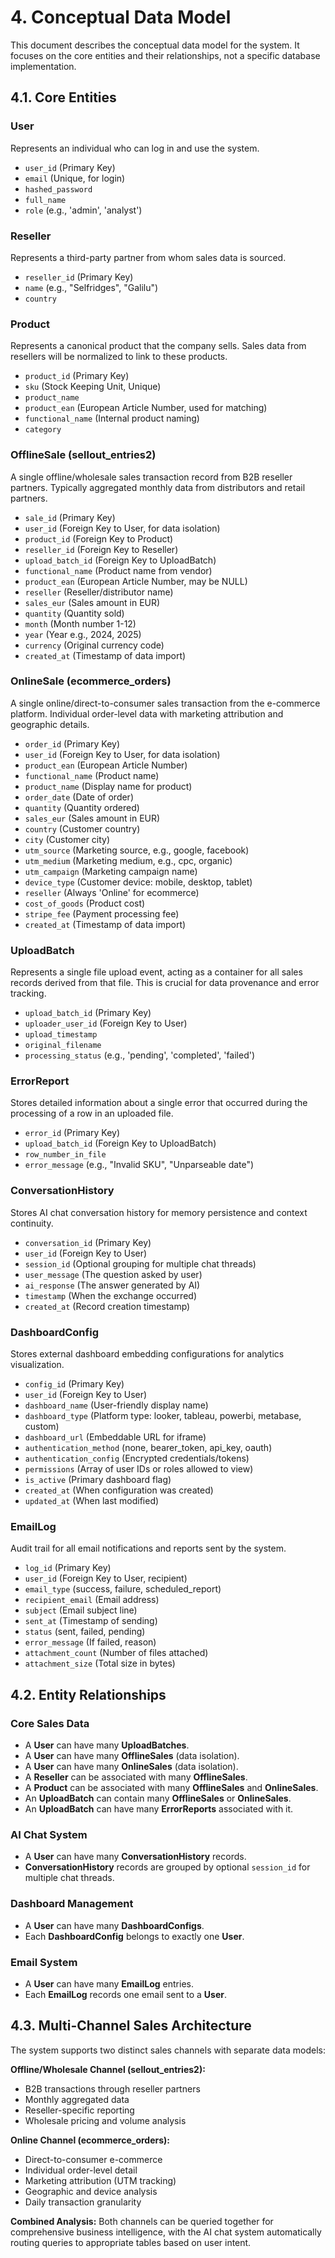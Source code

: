 # 4. Conceptual Data Model

This document describes the conceptual data model for the system. It focuses on the core entities and their relationships, not a specific database implementation.

## 4.1. Core Entities

### User
Represents an individual who can log in and use the system.
-   `user_id` (Primary Key)
-   `email` (Unique, for login)
-   `hashed_password`
-   `full_name`
-   `role` (e.g., 'admin', 'analyst')

### Reseller
Represents a third-party partner from whom sales data is sourced.
-   `reseller_id` (Primary Key)
-   `name` (e.g., "Selfridges", "Galilu")
-   `country`

### Product
Represents a canonical product that the company sells. Sales data from resellers will be normalized to link to these products.
-   `product_id` (Primary Key)
-   `sku` (Stock Keeping Unit, Unique)
-   `product_name`
-   `product_ean` (European Article Number, used for matching)
-   `functional_name` (Internal product naming)
-   `category`

### OfflineSale (sellout_entries2)
A single offline/wholesale sales transaction record from B2B reseller partners. Typically aggregated monthly data from distributors and retail partners.
-   `sale_id` (Primary Key)
-   `user_id` (Foreign Key to User, for data isolation)
-   `product_id` (Foreign Key to Product)
-   `reseller_id` (Foreign Key to Reseller)
-   `upload_batch_id` (Foreign Key to UploadBatch)
-   `functional_name` (Product name from vendor)
-   `product_ean` (European Article Number, may be NULL)
-   `reseller` (Reseller/distributor name)
-   `sales_eur` (Sales amount in EUR)
-   `quantity` (Quantity sold)
-   `month` (Month number 1-12)
-   `year` (Year e.g., 2024, 2025)
-   `currency` (Original currency code)
-   `created_at` (Timestamp of data import)

### OnlineSale (ecommerce_orders)
A single online/direct-to-consumer sales transaction from the e-commerce platform. Individual order-level data with marketing attribution and geographic details.
-   `order_id` (Primary Key)
-   `user_id` (Foreign Key to User, for data isolation)
-   `product_ean` (European Article Number)
-   `functional_name` (Product name)
-   `product_name` (Display name for product)
-   `order_date` (Date of order)
-   `quantity` (Quantity ordered)
-   `sales_eur` (Sales amount in EUR)
-   `country` (Customer country)
-   `city` (Customer city)
-   `utm_source` (Marketing source, e.g., google, facebook)
-   `utm_medium` (Marketing medium, e.g., cpc, organic)
-   `utm_campaign` (Marketing campaign name)
-   `device_type` (Customer device: mobile, desktop, tablet)
-   `reseller` (Always 'Online' for ecommerce)
-   `cost_of_goods` (Product cost)
-   `stripe_fee` (Payment processing fee)
-   `created_at` (Timestamp of data import)

### UploadBatch
Represents a single file upload event, acting as a container for all sales records derived from that file. This is crucial for data provenance and error tracking.
-   `upload_batch_id` (Primary Key)
-   `uploader_user_id` (Foreign Key to User)
-   `upload_timestamp`
-   `original_filename`
-   `processing_status` (e.g., 'pending', 'completed', 'failed')

### ErrorReport
Stores detailed information about a single error that occurred during the processing of a row in an uploaded file.
-   `error_id` (Primary Key)
-   `upload_batch_id` (Foreign Key to UploadBatch)
-   `row_number_in_file`
-   `error_message` (e.g., "Invalid SKU", "Unparseable date")

### ConversationHistory
Stores AI chat conversation history for memory persistence and context continuity.
-   `conversation_id` (Primary Key)
-   `user_id` (Foreign Key to User)
-   `session_id` (Optional grouping for multiple chat threads)
-   `user_message` (The question asked by user)
-   `ai_response` (The answer generated by AI)
-   `timestamp` (When the exchange occurred)
-   `created_at` (Record creation timestamp)

### DashboardConfig
Stores external dashboard embedding configurations for analytics visualization.
-   `config_id` (Primary Key)
-   `user_id` (Foreign Key to User)
-   `dashboard_name` (User-friendly display name)
-   `dashboard_type` (Platform type: looker, tableau, powerbi, metabase, custom)
-   `dashboard_url` (Embeddable URL for iframe)
-   `authentication_method` (none, bearer_token, api_key, oauth)
-   `authentication_config` (Encrypted credentials/tokens)
-   `permissions` (Array of user IDs or roles allowed to view)
-   `is_active` (Primary dashboard flag)
-   `created_at` (When configuration was created)
-   `updated_at` (When last modified)

### EmailLog
Audit trail for all email notifications and reports sent by the system.
-   `log_id` (Primary Key)
-   `user_id` (Foreign Key to User, recipient)
-   `email_type` (success, failure, scheduled_report)
-   `recipient_email` (Email address)
-   `subject` (Email subject line)
-   `sent_at` (Timestamp of sending)
-   `status` (sent, failed, pending)
-   `error_message` (If failed, reason)
-   `attachment_count` (Number of files attached)
-   `attachment_size` (Total size in bytes)

## 4.2. Entity Relationships

### Core Sales Data
-   A **User** can have many **UploadBatches**.
-   A **User** can have many **OfflineSales** (data isolation).
-   A **User** can have many **OnlineSales** (data isolation).
-   A **Reseller** can be associated with many **OfflineSales**.
-   A **Product** can be associated with many **OfflineSales** and **OnlineSales**.
-   An **UploadBatch** can contain many **OfflineSales** or **OnlineSales**.
-   An **UploadBatch** can have many **ErrorReports** associated with it.

### AI Chat System
-   A **User** can have many **ConversationHistory** records.
-   **ConversationHistory** records are grouped by optional `session_id` for multiple chat threads.

### Dashboard Management
-   A **User** can have many **DashboardConfigs**.
-   Each **DashboardConfig** belongs to exactly one **User**.

### Email System
-   A **User** can have many **EmailLog** entries.
-   Each **EmailLog** records one email sent to a **User**.

## 4.3. Multi-Channel Sales Architecture

The system supports two distinct sales channels with separate data models:

**Offline/Wholesale Channel (sellout_entries2):**
- B2B transactions through reseller partners
- Monthly aggregated data
- Reseller-specific reporting
- Wholesale pricing and volume analysis

**Online Channel (ecommerce_orders):**
- Direct-to-consumer e-commerce
- Individual order-level detail
- Marketing attribution (UTM tracking)
- Geographic and device analysis
- Daily transaction granularity

**Combined Analysis:**
Both channels can be queried together for comprehensive business intelligence, with the AI chat system automatically routing queries to appropriate tables based on user intent.
